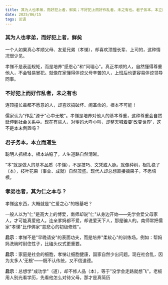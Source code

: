 ```yaml
---
title: 其为人也孝弟，而好犯上者，鲜矣；不好犯上而好作乱者，未之有也。君子务本，本立而道生；孝弟也者，其为仁之本与？
date: 2025/06/15
tags: 论语
--- 
```



### 其为人也孝弟，而好犯上者，鲜矣
 
一个人如果真心孝顺父母、友爱兄弟（孝悌），却喜欢顶撞长辈、上司的，这种情况很少见。  

孝悌不是表面规矩，而是培养"感恩心"和"同理心"。真正孝顺的人，自然懂得尊重他人，不会轻易冒犯。就像在家懂得体谅父母辛苦的人，上班后也更容易体谅领导同事。


### 不好犯上而好作乱者，未之有也

连顶撞长辈都不愿意的人，却喜欢搞破坏、闹革命的，根本不可能！  

儒家认为"作乱"源于"心中无敬"。孝悌是培养对他人的基本尊重，这种尊重会自然延伸到社会关系中。现在有些人，对爹妈大呼小叫，却整天喊着要'改变世界'，这不是本末倒置吗？


### 君子务本，本立而道生 
  
聪明人抓根本，根本站稳了，人生道路自然清晰。 

“本”就是做人的基本品质（孝悌），不是技巧、文凭或人脉。就像种树，根扎稳了（本），枝叶花果（事业、成就）自然茂盛。现代人却总想直接摘果子，不愿培根。


### 孝弟也者，其为仁之本与？  

孝悌这东西，大概就是"仁爱之心"的根基吧？ 

一般人以为"仁"是高大上的博爱，南师却说"仁"从身边开始——先学会爱父母家人，才可能真爱他人。连亲爹妈都不爱，却说爱天下人，那是骗人的。南师常把儒家"孝悌"比作佛家"慈悲心的初级修炼"。


**启示**：孝悌不是"早晚请安"的表面功夫，而是培养"柔软心"的训练场。例如：帮妈妈洗碗时耐住性子，比磕头仪式更重要。  

**启示**：家庭是社会的细胞，孝悌让细胞健康，国家自然少出问题。现在社会乱，因为太多人'无根'——既不认传统，又不信道德。

**启示**：总想学"成功学"（道），却不修人品（本），等于"没学会走路就想飞"。老板用人别光看学历，先看他怎么对待父母，那才是真简历